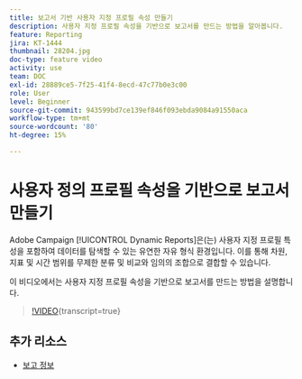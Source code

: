 ```yaml
---
title: 보고서 기반 사용자 지정 프로필 속성 만들기
description: 사용자 지정 프로필 속성을 기반으로 보고서를 만드는 방법을 알아봅니다.
feature: Reporting
jira: KT-1444
thumbnail: 28204.jpg
doc-type: feature video
activity: use
team: DOC
exl-id: 28889ce5-7f25-41f4-8ecd-47c77b0e3c00
role: User
level: Beginner
source-git-commit: 943599bd7ce139ef846f093ebda9084a91550aca
workflow-type: tm+mt
source-wordcount: '80'
ht-degree: 15%

---
```


# 사용자 정의 프로필 속성을 기반으로 보고서 만들기

Adobe Campaign [!UICONTROL Dynamic Reports]은(는) 사용자 지정 프로필 특성을 포함하여 데이터를 탐색할 수 있는 유연한 자유 형식 환경입니다. 이를 통해 차원, 지표 및 시간 범위를 무제한 분류 및 비교와 임의의 조합으로 결합할 수 있습니다.

이 비디오에서는 사용자 지정 프로필 속성을 기반으로 보고서를 만드는 방법을 설명합니다.

>[!VIDEO](https://video.tv.adobe.com/v/28204?learn=on){transcript=true}

## 추가 리소스

* [보고 정보](https://experienceleague.adobe.com/docs/campaign-standard/using/reporting/about-reporting/about-dynamic-reports.html?lang=en)
